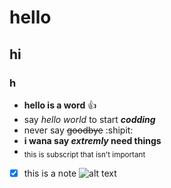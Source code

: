 # hello
## hi
### h
- **hello is a word** :+1:
- say *hello world* to start ***codding***
  <picture>
  <source media= "(preders-colour-scheme: dark)" srcset="https://yandex.ru/images/search?family=yes&from=tabbar&img_url=https%3A%2F%2Fwww.fonstola.ru%2Fimages%2F201708%2Ffonstola.ru_270934.jpg&lr=235&pos=0&rpt=simage&text=image">
  </picture>
- never say ~~goodbye~~ :shipit:
- **i wana say _extremly_ need things** 
- <sub> this is subscript that isn't important</sub>
- [x] this is a note
![alt text]([http://url/to/img.png]([https://yandex.ru/images/search?family=yes&from=tabbar&img_url=https%3A%2F%2Fwww.fonstola.ru%2Fimages%2F201708%2Ffonstola.ru_270934.jpg&lr=235&pos=0&rpt=simage&text=image](https://jooinn.com/images/green-grass-187.jpg)))
